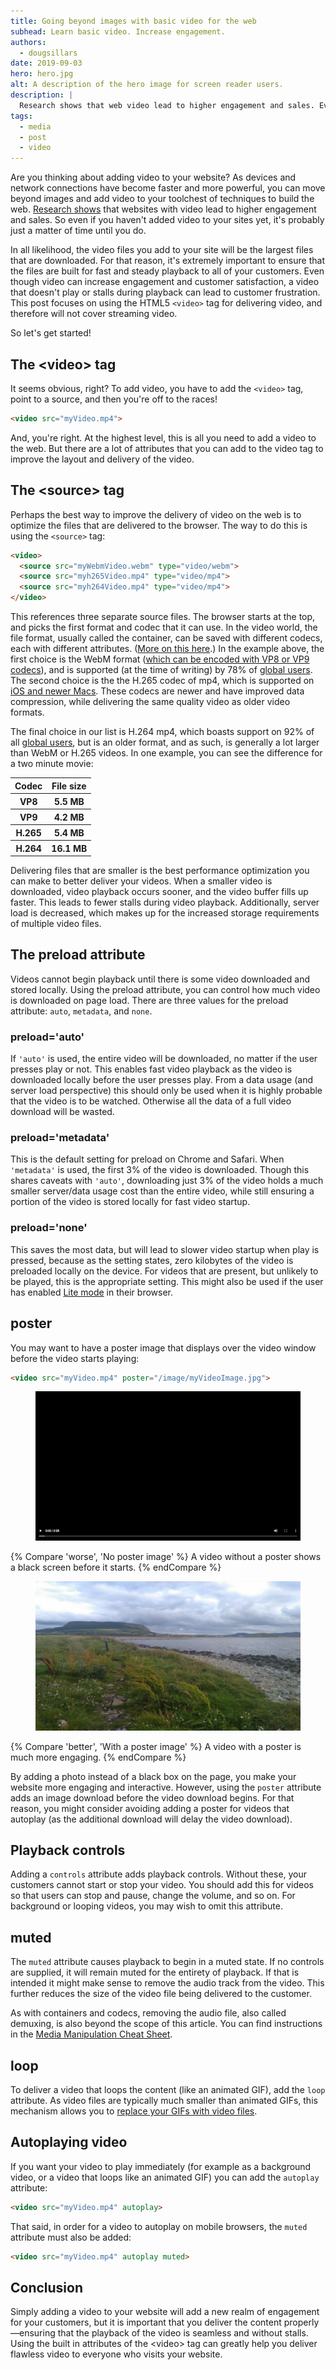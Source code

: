 ```yaml
---
title: Going beyond images with basic video for the web
subhead: Learn basic video. Increase engagement.
authors:
  - dougsillars
date: 2019-09-03
hero: hero.jpg
alt: A description of the hero image for screen reader users.
description: |
  Research shows that web video lead to higher engagement and sales. Even if you haven't added video to your sites yet, it's just a matter of time until you do.
tags:
  - media
  - post
  - video
---
```


Are you thinking about adding video to your website? As devices and network
connections have become faster and more powerful, you can move beyond images and
add video to your toolchest of techniques to build the web.
[Research
shows](https://www.foodbloggerpro.com/blog/how-we-improved-our-landing-page-conversion-rate-by-138/)
that websites with video lead to higher engagement and sales. So even if you
haven't added video to your sites yet, it's probably just a matter of time
until you do.

In all likelihood, the video files you add to your site will be the largest
files that are downloaded. For that reason, it's extremely important to ensure
that the files are built for fast and steady playback to all of your customers.
Even though video can increase engagement and customer satisfaction, a video
that doesn't play or stalls during playback can lead to customer frustration.
This post focuses on using the HTML5 `<video>` tag for delivering video, and
therefore will not cover streaming video.

So let's get started!

## The &lt;video> tag

It seems obvious, right? To add video, you have to add the `<video>` tag, point to a
source, and then you're off to the races!

```html
<video src="myVideo.mp4">
```
And, you're right. At the highest level, this is all you need to add a video to
the web. But there are a lot of attributes that you can add to the video tag to
improve the layout and delivery of the video.

## The &lt;source> tag

Perhaps the best way to improve the delivery of video on the web is to optimize
the files that are delivered to the browser. The way to do this is using the
`<source>` tag:

```html
<video>
  <source src="myWebmVideo.webm" type="video/webm">
  <source src="myh265Video.mp4" type="video/mp4">
  <source src="myh264Video.mp4" type="video/mp4">
</video>
```

This references three separate source files. The browser starts at the top, and
picks the first format and codec that it can use. In the video world, the file
format, usually called the container, can be saved with different codecs, each
with different attributes. ([More on this
here](https://developers.google.com/web/fundamentals/media/manipulating/applications).)
In the example above, the first choice is the WebM format ([which can be encoded
with VP8 or VP9 codecs](https://www.webmproject.org/about/)), and is supported
(at the time of writing) by 78% of [global
users](https://caniuse.com/#search=webm). The second choice is the the H.265
codec of mp4, which is supported on [iOS and newer
Macs](https://caniuse.com/#search=h265). These codecs are newer and have
improved data compression, while delivering the same quality video as older
video formats.

The final choice in our list is H.264 mp4, which boasts support on 92% of all
[global
users](https://caniuse.com/#search=h264),
but is an older format, and as such, is generally a lot larger than WebM or H.265
videos. In one example, you can see the difference for a two minute movie:

<div class="w-table-wrapper">
  <table>
    <thead>
      <tr>
        <th>Codec</th>
        <th>File size</th>
      </tr>
    </thead>
    <tbody>
      <tr>
        <th>VP8</th>
        <th>5.5 MB</th>
      </tr>
      <tr>
        <th>VP9</th>
        <th>4.2 MB</th>
      </tr>
      <tr>
        <th>H.265</th>
        <th>5.4 MB</th>
      </tr>
      <tr>
        <th>H.264</th>
        <th>16.1 MB</th>
      </tr>
    </tbody>
  </table>
</div>

Delivering files that are smaller is the best performance optimization you can
make to better deliver your videos. When a smaller video is downloaded, video
playback occurs sooner, and the video buffer fills up faster. This leads to
fewer stalls during video playback. Additionally, server load is
decreased, which makes up for the increased storage requirements of multiple
video files.

## The preload attribute

Videos cannot begin playback until there is some video downloaded and stored
locally. Using the preload attribute, you can control how much video is
downloaded on page load. There are three values for the preload attribute:
`auto`, `metadata`, and `none`.

### preload='auto'

If `'auto'` is used, the entire video will be downloaded, no matter if
the user presses play or not. This enables fast video playback as the video is
downloaded locally before the user presses play. From a data usage (and server
load perspective) this should only be used when it is highly probable that the
video is to be watched. Otherwise all the data of a full video download will be
wasted.

### preload='metadata'

This is the default setting for preload on Chrome and Safari. When `'metadata'`
is used, the first 3% of the video is downloaded. Though this shares caveats
with `'auto'`, downloading just 3% of the video holds a much smaller server/data
usage cost than the entire video, while still ensuring a portion of the video is
stored locally for fast video startup.

### preload='none'

This saves the most data, but will lead to slower video startup when play is
pressed, because as the setting states, zero kilobytes of the video is
preloaded locally on the device. For videos that are present, but unlikely to
be played, this is the appropriate setting. This might also be used if the user
has enabled [Lite mode](https://blog.chromium.org/2019/04/data-saver-is-now-lite-mode.html) in their browser.

## poster

You may want to have a poster image that displays over the video
window before the video starts playing:

```html
<video src="myVideo.mp4" poster="/image/myVideoImage.jpg">
```

<figure class="w-figure">
  <img src="no-poster.png" alt="A video without a poster shows a black screen before it starts.">
</figure>
{% Compare 'worse', 'No poster image' %}
  A video without a poster shows a black screen before it starts.
{% endCompare %}

<figure class="w-figure">
  <img src="poster.png" alt="A video with a poster is much more engaging.">
</figure>
{% Compare 'better', 'With a poster image' %}
  A video with a poster is much more engaging.
{% endCompare %}

By adding a photo instead of a black box on the page, you make your website more
engaging and interactive. However, using the `poster` attribute adds an image
download before the video download begins. For that reason, you might consider
avoiding adding a poster for videos that autoplay (as the additional download
will delay the video download).

## Playback controls

Adding a `controls` attribute adds playback controls. Without these, your
customers cannot start or stop your video. You should add this for videos so
that users can stop and pause, change the volume, and so on. For background or
looping videos, you may wish to omit this attribute.

## muted

The `muted` attribute causes playback to begin in a muted state. If no controls
are supplied, it will remain muted for the entirety of playback. If that is
intended it might make sense to remove the audio track from the video. This
further reduces the size of the video file being delivered to the customer.

As with containers and codecs, removing the audio file, also called demuxing, is
also beyond the scope of this article. You can find instructions in the [Media
Manipulation Cheat
Sheet](https://developers.google.com/web/fundamentals/media/manipulating/cheatsheet#demux_split_audio_and_video).

## loop

To deliver a video that loops the content (like an animated GIF), add the `loop`
attribute. As video files are typically much smaller than animated GIFs, this
mechanism allows you to [replace your GIFs with video
files](https://dougsillars.com/2017/04/12/animated-gifs-vs-video-files/).

## Autoplaying video

If you want your video to play immediately (for example as a background video, or a
video that loops like an animated GIF) you can add the `autoplay` attribute:

```html
<video src="myVideo.mp4" autoplay>
```

That said, in order for a video to autoplay on mobile browsers, the `muted`
attribute must also be added:

```html
<video src="myVideo.mp4" autoplay muted>
```

## Conclusion

Simply adding a video to your website will add a new realm of engagement for
your customers, but it is important that you deliver the content
properly&mdash;ensuring that the playback of the video is seamless and without
stalls. Using the built in attributes of the &lt;video> tag can greatly help you
deliver flawless video to everyone who visits your website.
